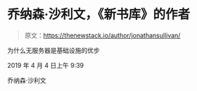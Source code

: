 # 乔纳森·沙利文，《新书库》的作者

> 原文：<https://thenewstack.io/author/jonathansullivan/>

为什么无服务器是基础设施的优步

2019 年 4 月 4 日上午 9:39

乔纳森·沙利文